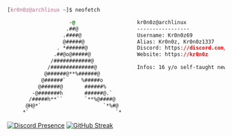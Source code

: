 <!-- 

	~> Kaneki Web, if you are seeing this, I follow you.

-->

```css
[kr0n0z@archlinux ~]$ neofetch

                    -@                    kr0n0z@archlinux
                   .##@                   -----------------
                  .####@                  Username: Kr0n0z69
                  @#####@                 Alias: Kr0n0z, Kr0n0z1337
                . *######@                Discord: https://discord.com/users/717434999116267566
               .##@o@#####@               Website: https://kr0n0z
              /############@            
             /##############@             Infos: 16 y/o self-taught newbie dev and Car Enthusiast!
            @######@**%######@            
           @######`     %#####o           
          @######@       ######%          
        -@#######h       ######@.`        
       /#####h**``       `**%@####@       
      @H@*`                    `*%#@    
     *`                            `*     

```
[![Discord Presence](https://lanyard.cnrad.dev/api/717434999116267566)](https://discord.com/users/717434999116267566) [![GitHub Streak](https://github-readme-streak-stats.herokuapp.com?user=Kr0n0z69&theme=dark)](https://git.io/streak-stats)
